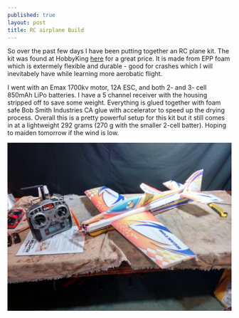```yaml
---
published: true
layout: post
title: RC airplane Build
---
```


So over the past few days I have been putting together an RC plane kit. The kit was found at HobbyKing [here](https://hobbyking.com/en_us/hobbykingr-tm-reaktor-3d-epp-800mm-arf.html) for a great price. It is made from EPP foam which is extermely flexible and durable - good for crashes which I will inevitabely have while learning more aerobatic flight.

I went with an Emax 1700kv motor, 12A ESC, and both 2- and 3- cell 850mAh LiPo batteries. I have a 5 channel receiver with the housing stripped off to save some weight. Everything is glued together with foam safe Bob Smith Industries CA glue with accelerator to speed up the drying process. Overall this is a pretty powerful setup for this kit but it still comes in at a lightweight 292 grams (270 g with the smaller 2-cell batter). Hoping to maiden tomorrow if the wind is low. 

![Brand new plane](/images/IMG_20170622_205338641_HDR.jpg "Brand new plane")
